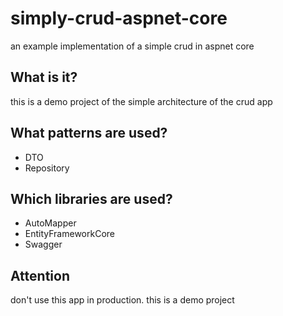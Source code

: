 # simply-crud-aspnet-core
an example implementation of a simple crud in aspnet core

## What is it?
this is a demo project of the simple architecture of the crud app

## What patterns are used?
- DTO
- Repository

## Which libraries are used?
- AutoMapper
- EntityFrameworkCore
- Swagger

## Attention
don't use this app in production. this is a demo project
